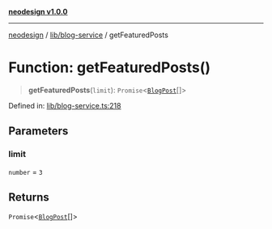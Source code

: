 [**neodesign v1.0.0**](../../../README.md)

***

[neodesign](../../../modules.md) / [lib/blog-service](../README.md) / getFeaturedPosts

# Function: getFeaturedPosts()

> **getFeaturedPosts**(`limit`): `Promise`\<[`BlogPost`](../../../types/blog/interfaces/BlogPost.md)[]\>

Defined in: [lib/blog-service.ts:218](https://github.com/mladjom/neodesign/blob/12ebc446849a001345c104056aef95c6372b148e/lib/blog-service.ts#L218)

## Parameters

### limit

`number` = `3`

## Returns

`Promise`\<[`BlogPost`](../../../types/blog/interfaces/BlogPost.md)[]\>
